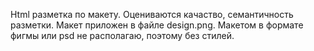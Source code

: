 Html разметка по макету.
Оцениваются качаство, семантичность разметки.
Макет приложен в файле design.png.
Макетом в формате фигмы или psd не располагаю, поэтому без стилей.
